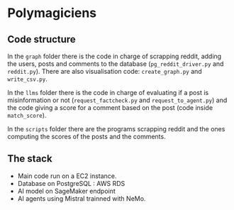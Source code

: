 # Polymagiciens

## Code structure

In the `graph` folder there is the code in charge of scrapping reddit, adding the users, posts and comments to the database (`pg_reddit_driver.py` and `reddit.py`). There are also visualisation code: `create_graph.py` and `write_csv.py`.

In the `llms` folder there is the code in charge of evaluating if a post is misinformation or not (`request_factcheck.py` and `request_to_agent.py`) and the code giving a score for a comment based on the post (code inside `match_score`).

In the `scripts` folder there are the programs scrapping reddit and the ones computing the scores of the posts and the comments.

## The stack

- Main code run on a EC2 instance.
- Database on PostgreSQL : AWS RDS
- AI model on SageMaker endpoint
- AI agents using Mistral trainned with NeMo.